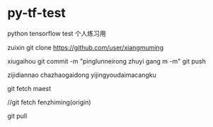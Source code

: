 # py-tf-test
python tensorflow test 个人练习用

zuixin
git clone https://github.com/user/xiangmuming

xiugaihou 
git commit -m "pinglunneirong zhuyi gang m  -m"
git push

zijidiannao
chazhaogaidong
yijingyoudaimacangku

git fetch maest

//git fetch fenzhiming(origin)

git pull